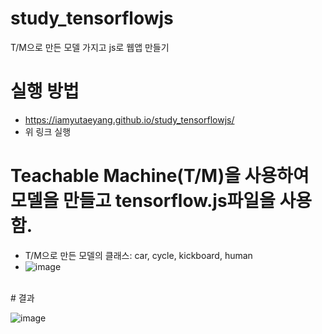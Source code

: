 # study_tensorflowjs
T/M으로 만든 모델 가지고 js로 웹앱 만들기

# 실행 방법
- https://iamyutaeyang.github.io/study_tensorflowjs/
- 위 링크 실행

# Teachable Machine(T/M)을 사용하여 모델을 만들고 tensorflow.js파일을 사용함.
- T/M으로 만든 모델의 클래스: car, cycle, kickboard, human <br>
- ![image](https://github.com/IAMYUTAEYANG/study_tensorflowjs/assets/165633233/212ecb9c-05a7-4614-990e-88b59f78c747)
<br>
# 결과

![image](https://github.com/IAMYUTAEYANG/study_tensorflowjs/assets/165633233/4d4a1cae-55cc-4f9d-a85b-65dea45a5f46)






